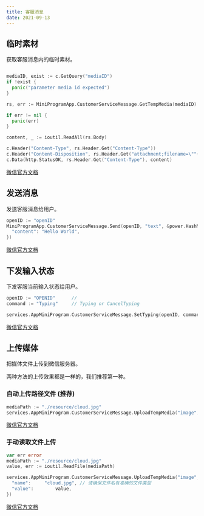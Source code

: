 ```yaml
---
title: 客服消息
date: 2021-09-13
---
```


## 临时素材

获取客服消息内的临时素材。

```go

mediaID, exist := c.GetQuery("mediaID")
if !exist {
  panic("parameter media id expected")
}

rs, err := MiniProgramApp.CustomerServiceMessage.GetTempMedia(mediaID)

if err != nil {
  panic(err)
}

content, _ := ioutil.ReadAll(rs.Body)

c.Header("Content-Type", rs.Header.Get("Content-Type"))
c.Header("Content-Disposition", rs.Header.Get("attachment;filename=\""+rs.Header.Get("filename")+"\""))
c.Data(http.StatusOK, rs.Header.Get("Content-Type"), content)


```

[微信官方文档](https://developers.weixin.qq.com/miniprogram/dev/api-backend/open-api/customer-message/customerServiceMessage.getTempMedia.html)



## 发送消息

发送客服消息给用户。

```go
openID := "openID"
MiniProgramApp.CustomerServiceMessage.Send(openID, "text", &power.HashMap{
  "content": "Hello World",
})
```

[微信官方文档](https://developers.weixin.qq.com/miniprogram/dev/api-backend/open-api/customer-message/customerServiceMessage.send.html)




## 下发输入状态

下发客服当前输入状态给用户。

```go
openID := "OPENID"      // 
command := "Typing"     // Typing or CancelTyping

services.AppMiniProgram.CustomerServiceMessage.SetTyping(openID, command)
```

[微信官方文档](https://developers.weixin.qq.com/miniprogram/dev/api-backend/open-api/customer-message/customerServiceMessage.setTyping.html)




## 上传媒体

把媒体文件上传到微信服务器。

两种方法的上传效果都是一样的，我们推荐第一种。

### 自动上传路径文件 (推荐)

```go
mediaPath := "./resource/cloud.jpg"
services.AppMiniProgram.CustomerServiceMessage.UploadTempMedia("image", mediaPath, nil)
```

[微信官方文档](https://developers.weixin.qq.com/miniprogram/dev/api-backend/open-api/customer-message/customerServiceMessage.uploadTempMedia.html)

### 手动读取文件上传

```go
var err error
mediaPath := "./resource/cloud.jpg"
value, err := ioutil.ReadFile(mediaPath)

services.AppMiniProgram.CustomerServiceMessage.UploadTempMedia("image", "", &power.HashMap{
  "name":     "cloud.jpg", // 请确保文件名有准确的文件类型
  "value":        value,
})
```

[微信官方文档](https://developers.weixin.qq.com/miniprogram/dev/api-backend/open-api/customer-message/customerServiceMessage.uploadTempMedia.html)